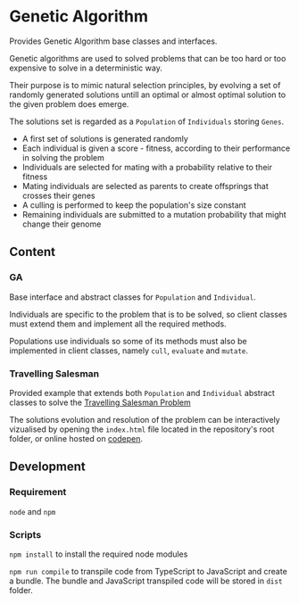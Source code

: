 # Genetic Algorithm

Provides Genetic Algorithm base classes and interfaces.

Genetic algorithms are used to solved problems that can be too hard or too expensive to solve in a deterministic way.

Their purpose is to mimic natural selection principles, by evolving a set of randomly generated solutions untill an optimal or almost optimal solution to the given problem does emerge.

The solutions set is regarded as a ```Population``` of ```Individuals``` storing ```Genes```.

- A first set of solutions is generated randomly
- Each individual is given a score - fitness, according to their performance in solving the problem
- Individuals are selected for mating with a probability relative to their fitness
- Mating individuals are selected as parents to create offsprings that crosses their genes
- A culling is performed to keep the population's size constant
- Remaining individuals are submitted to a mutation probability that might change their genome

## Content

### GA

Base interface and abstract classes for ```Population``` and ```Individual```.

Individuals are specific to the problem that is to be solved, so client classes must extend them and implement all the required methods.

Populations use individuals so some of its methods must also be implemented in client classes, namely ```cull```, ```evaluate``` and ```mutate```.

### Travelling Salesman

Provided example that extends both ```Population``` and ```Individual``` abstract classes to solve the [Travelling Salesman Problem](https://en.wikipedia.org/wiki/Travelling_salesman_problem)

The solutions evolution and resolution of the problem can be interactively vizualised by opening the ```index.html``` file located in the repository's root folder, or online hosted on [codepen](https://codepen.io/victorfouquet/full/oNPLvoG).

## Development

### Requirement

```node``` and ```npm```

### Scripts

```npm install``` to install the required node modules

```npm run compile``` to transpile code from TypeScript to JavaScript and create a bundle. The bundle and JavaScript transpiled code will be stored in ```dist``` folder.

